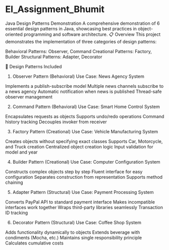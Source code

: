 # EI_Assignment_Bhumit
Java Design Patterns Demonstration
A comprehensive demonstration of 6 essential design patterns in Java, showcasing best practices in object-oriented programming and software architecture.
📋 Overview
This project demonstrates the implementation of three categories of design patterns:

Behavioral Patterns: Observer, Command
Creational Patterns: Factory, Builder
Structural Patterns: Adapter, Decorator

🎯 Design Patterns Included
1. Observer Pattern (Behavioral)
Use Case: News Agency System

Implements a publish-subscribe model
Multiple news channels subscribe to a news agency
Automatic notification when news is published
Thread-safe observer management

2. Command Pattern (Behavioral)
Use Case: Smart Home Control System

Encapsulates requests as objects
Supports undo/redo operations
Command history tracking
Decouples invoker from receiver

3. Factory Pattern (Creational)
Use Case: Vehicle Manufacturing System

Creates objects without specifying exact classes
Supports Car, Motorcycle, and Truck creation
Centralized object creation logic
Input validation for model and year

4. Builder Pattern (Creational)
Use Case: Computer Configuration System

Constructs complex objects step by step
Fluent interface for easy configuration
Separates construction from representation
Supports method chaining

5. Adapter Pattern (Structural)
Use Case: Payment Processing System

Converts PayPal API to standard payment interface
Makes incompatible interfaces work together
Wraps third-party libraries seamlessly
Transaction ID tracking

6. Decorator Pattern (Structural)
Use Case: Coffee Shop System

Adds functionality dynamically to objects
Extends beverage with condiments (Mocha, etc.)
Maintains single responsibility principle
Calculates cumulative costs
